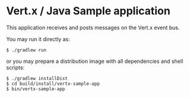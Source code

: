 # Vert.x / Java Sample application

This application receives and posts messages on the Vert.x event bus.

You may run it directly as:

    $ ./gradlew run

or you may prepare a distribution image with all dependencies and shell scripts:

    $ ./gradlew installDist
    $ cd build/install/vertx-sample-app
    $ bin/vertx-sample-app
